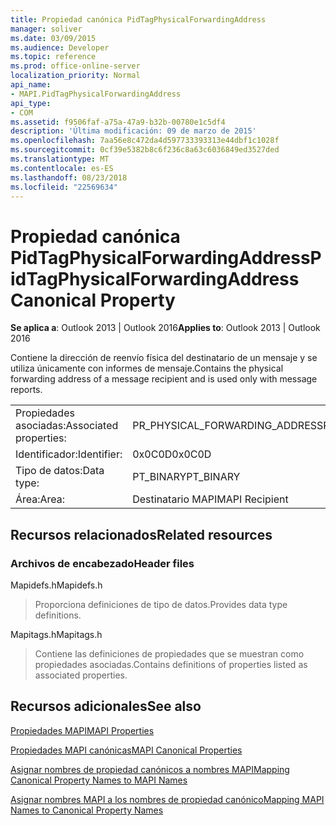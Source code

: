 ```yaml
---
title: Propiedad canónica PidTagPhysicalForwardingAddress
manager: soliver
ms.date: 03/09/2015
ms.audience: Developer
ms.topic: reference
ms.prod: office-online-server
localization_priority: Normal
api_name:
- MAPI.PidTagPhysicalForwardingAddress
api_type:
- COM
ms.assetid: f9506faf-a75a-47a9-b32b-00780e1c5df4
description: 'Última modificación: 09 de marzo de 2015'
ms.openlocfilehash: 7aa56e8c472da4d597733393313e44dbf1c1028f
ms.sourcegitcommit: 0cf39e5382b8c6f236c8a63c6036849ed3527ded
ms.translationtype: MT
ms.contentlocale: es-ES
ms.lasthandoff: 08/23/2018
ms.locfileid: "22569634"
---
```

# <a name="pidtagphysicalforwardingaddress-canonical-property"></a><span data-ttu-id="1495f-103">Propiedad canónica PidTagPhysicalForwardingAddress</span><span class="sxs-lookup"><span data-stu-id="1495f-103">PidTagPhysicalForwardingAddress Canonical Property</span></span>

  
  
<span data-ttu-id="1495f-104">**Se aplica a**: Outlook 2013 | Outlook 2016</span><span class="sxs-lookup"><span data-stu-id="1495f-104">**Applies to**: Outlook 2013 | Outlook 2016</span></span> 
  
<span data-ttu-id="1495f-105">Contiene la dirección de reenvío física del destinatario de un mensaje y se utiliza únicamente con informes de mensaje.</span><span class="sxs-lookup"><span data-stu-id="1495f-105">Contains the physical forwarding address of a message recipient and is used only with message reports.</span></span>
  
|||
|:-----|:-----|
|<span data-ttu-id="1495f-106">Propiedades asociadas:</span><span class="sxs-lookup"><span data-stu-id="1495f-106">Associated properties:</span></span>  <br/> |<span data-ttu-id="1495f-107">PR_PHYSICAL_FORWARDING_ADDRESS</span><span class="sxs-lookup"><span data-stu-id="1495f-107">PR_PHYSICAL_FORWARDING_ADDRESS</span></span>  <br/> |
|<span data-ttu-id="1495f-108">Identificador:</span><span class="sxs-lookup"><span data-stu-id="1495f-108">Identifier:</span></span>  <br/> |<span data-ttu-id="1495f-109">0x0C0D</span><span class="sxs-lookup"><span data-stu-id="1495f-109">0x0C0D</span></span>  <br/> |
|<span data-ttu-id="1495f-110">Tipo de datos:</span><span class="sxs-lookup"><span data-stu-id="1495f-110">Data type:</span></span>  <br/> |<span data-ttu-id="1495f-111">PT_BINARY</span><span class="sxs-lookup"><span data-stu-id="1495f-111">PT_BINARY</span></span>  <br/> |
|<span data-ttu-id="1495f-112">Área:</span><span class="sxs-lookup"><span data-stu-id="1495f-112">Area:</span></span>  <br/> |<span data-ttu-id="1495f-113">Destinatario MAPI</span><span class="sxs-lookup"><span data-stu-id="1495f-113">MAPI Recipient</span></span>  <br/> |
   
## <a name="related-resources"></a><span data-ttu-id="1495f-114">Recursos relacionados</span><span class="sxs-lookup"><span data-stu-id="1495f-114">Related resources</span></span>

### <a name="header-files"></a><span data-ttu-id="1495f-115">Archivos de encabezado</span><span class="sxs-lookup"><span data-stu-id="1495f-115">Header files</span></span>

<span data-ttu-id="1495f-116">Mapidefs.h</span><span class="sxs-lookup"><span data-stu-id="1495f-116">Mapidefs.h</span></span>
  
> <span data-ttu-id="1495f-117">Proporciona definiciones de tipo de datos.</span><span class="sxs-lookup"><span data-stu-id="1495f-117">Provides data type definitions.</span></span>
    
<span data-ttu-id="1495f-118">Mapitags.h</span><span class="sxs-lookup"><span data-stu-id="1495f-118">Mapitags.h</span></span>
  
> <span data-ttu-id="1495f-119">Contiene las definiciones de propiedades que se muestran como propiedades asociadas.</span><span class="sxs-lookup"><span data-stu-id="1495f-119">Contains definitions of properties listed as associated properties.</span></span>
    
## <a name="see-also"></a><span data-ttu-id="1495f-120">Recursos adicionales</span><span class="sxs-lookup"><span data-stu-id="1495f-120">See also</span></span>



[<span data-ttu-id="1495f-121">Propiedades MAPI</span><span class="sxs-lookup"><span data-stu-id="1495f-121">MAPI Properties</span></span>](mapi-properties.md)
  
[<span data-ttu-id="1495f-122">Propiedades MAPI canónicas</span><span class="sxs-lookup"><span data-stu-id="1495f-122">MAPI Canonical Properties</span></span>](mapi-canonical-properties.md)
  
[<span data-ttu-id="1495f-123">Asignar nombres de propiedad canónicos a nombres MAPI</span><span class="sxs-lookup"><span data-stu-id="1495f-123">Mapping Canonical Property Names to MAPI Names</span></span>](mapping-canonical-property-names-to-mapi-names.md)
  
[<span data-ttu-id="1495f-124">Asignar nombres MAPI a los nombres de propiedad canónico</span><span class="sxs-lookup"><span data-stu-id="1495f-124">Mapping MAPI Names to Canonical Property Names</span></span>](mapping-mapi-names-to-canonical-property-names.md)

